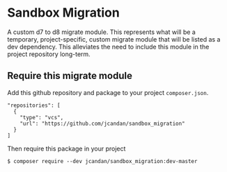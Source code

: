# Sandbox Migration

A custom d7 to d8 migrate module. This represents what will be a temporary, 
project-specific, custom migrate module that will be listed as a dev dependency. 
This alleviates the need to include this module in the project repository 
long-term.

## Require this migrate module

Add this github repository and package to your project `composer.json`.

```
"repositories": [
  {
    "type": "vcs",
    "url": "https://github.com/jcandan/sandbox_migration"
  }
]
```

Then require this package in your project

```
$ composer require --dev jcandan/sandbox_migration:dev-master
```

